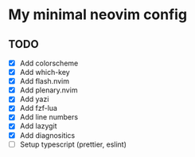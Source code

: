 # My minimal neovim config

## TODO
- [x] Add colorscheme
- [x] Add which-key
- [x] Add flash.nvim
- [x] Add plenary.nvim
- [x] Add yazi
- [x] Add fzf-lua
- [x] Add line numbers
- [x] Add lazygit
- [x] Add diagnositics
- [ ] Setup typescript (prettier, eslint)
